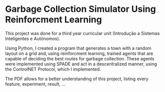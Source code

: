 # Garbage Collection Simulator Using Reinforcment Learning

This project was done for a third year curricular unit (Introdução a Sistemas Inteligentes e Autónomos).

Using Python, I created a program that generates a town with a random layout on a grid and, using reinforcment learning, trained agents that are capable of deciding the best routes for garbage collection.
These agents were implemented using SPADE and act in a descentralized manner, using the ControlNET Protocol, which I implemented.

The PDF allows for a better understanding of this project, listing every feature, experiment, result, ...
